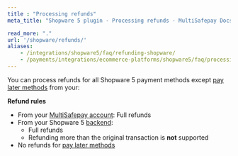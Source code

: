 ```yaml
---
title : "Processing refunds"
meta_title: "Shopware 5 plugin - Processing refunds - MultiSafepay Docs"

read_more: "."
url: '/shopware/refunds/'
aliases: 
    - /integrations/shopware5/faq/refunding-shopware/
    - /payments/integrations/ecommerce-platforms/shopware5/faq/processing-refunds/
---
```

You can process refunds for all Shopware 5 payment methods except [pay later methods](/payment-methods/pay-later) from your:

**Refund rules**  

- From your [MultiSafepay account](/refunds/full-partial/): Full refunds 
- From your Shopware 5 [backend](/glossaries/multisafepay-glossary/#backend):  
    - Full refunds 
    - Refunding more than the original transaction is **not** supported
- No refunds for [pay later methods](/payment-methods/pay-later)


